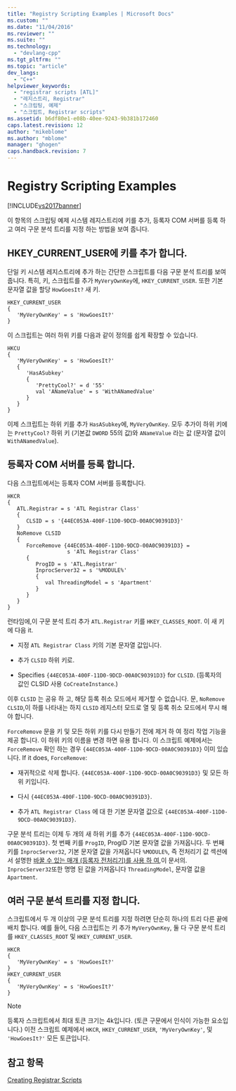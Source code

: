 ```yaml
---
title: "Registry Scripting Examples | Microsoft Docs"
ms.custom: ""
ms.date: "11/04/2016"
ms.reviewer: ""
ms.suite: ""
ms.technology: 
  - "devlang-cpp"
ms.tgt_pltfrm: ""
ms.topic: "article"
dev_langs: 
  - "C++"
helpviewer_keywords: 
  - "registrar scripts [ATL]"
  - "레지스트리, Registrar"
  - "스크립팅, 예제"
  - "스크립트, Registrar scripts"
ms.assetid: b6df80e1-e08b-40ee-9243-9b381b172460
caps.latest.revision: 12
author: "mikeblome"
ms.author: "mblome"
manager: "ghogen"
caps.handback.revision: 7
---
```

# Registry Scripting Examples
[!INCLUDE[vs2017banner](../assembler/inline/includes/vs2017banner.md)]

이 항목의 스크립팅 예제 시스템 레지스트리에 키를 추가, 등록자 COM 서버를 등록 하 고 여러 구문 분석 트리를 지정 하는 방법을 보여 줍니다.  
  
## HKEY\_CURRENT\_USER에 키를 추가 합니다.  
 단일 키 시스템 레지스트리에 추가 하는 간단한 스크립트를 다음 구문 분석 트리를 보여 줍니다.  특히, 키, 스크립트를 추가 `MyVeryOwnKey`에, `HKEY_CURRENT_USER`.  또한 기본 문자열 값을 할당 `HowGoesIt?` 새 키.  
  
```  
HKEY_CURRENT_USER  
{  
   'MyVeryOwnKey' = s 'HowGoesIt?'  
}  
```  
  
 이 스크립트는 여러 하위 키를 다음과 같이 정의를 쉽게 확장할 수 있습니다.  
  
```  
HKCU  
{  
   'MyVeryOwnKey' = s 'HowGoesIt?'  
   {  
      'HasASubkey'  
      {  
         'PrettyCool?' = d '55'  
         val 'ANameValue' = s 'WithANamedValue'  
      }  
   }  
}  
```  
  
 이제 스크립트는 하위 키를 추가 `HasASubkey`에, `MyVeryOwnKey`.  모두 추가이 하위 키에는 `PrettyCool?` 하위 키 \(기본값 `DWORD` 55의 값\)와 `ANameValue` 라는 값 \(문자열 값이 `WithANamedValue`\).  
  
##  <a name="_atl_register_the_registrar_com_server"></a> 등록자 COM 서버를 등록 합니다.  
 다음 스크립트에서는 등록자 COM 서버를 등록합니다.  
  
```  
HKCR  
{  
   ATL.Registrar = s 'ATL Registrar Class'  
   {  
      CLSID = s '{44EC053A-400F-11D0-9DCD-00A0C90391D3}'  
   }  
   NoRemove CLSID  
   {  
      ForceRemove {44EC053A-400F-11D0-9DCD-00A0C90391D3} =  
                   s 'ATL Registrar Class'  
      {  
         ProgID = s 'ATL.Registrar'  
         InprocServer32 = s '%MODULE%'  
         {  
            val ThreadingModel = s 'Apartment'  
         }  
      }  
   }  
}  
```  
  
 런타임에,이 구문 분석 트리 추가 `ATL.Registrar` 키를 `HKEY_CLASSES_ROOT`.  이 새 키에 다음 it.  
  
-   지정 `ATL Registrar Class` 키의 기본 문자열 값입니다.  
  
-   추가 `CLSID` 하위 키로.  
  
-   Specifies `{44EC053A-400F-11D0-9DCD-00A0C90391D3}` for `CLSID`.  \(등록자의 값인 CLSID 사용 `CoCreateInstance`.\)  
  
 이후 `CLSID` 는 공유 하 고, 해당 등록 취소 모드에서 제거할 수 없습니다.  문, `NoRemove CLSID`,이 하를 나타내는 하지 `CLSID` 레지스터 모드로 열 및 등록 취소 모드에서 무시 해야 합니다.  
  
 `ForceRemove` 문을 키 및 모든 하위 키를 다시 만들기 전에 제거 하 여 정리 작업 기능을 제공 합니다.  이 하위 키의 이름을 변경 하면 유용 합니다.  이 스크립트 예제에서는 `ForceRemove` 확인 하는 경우 `{44EC053A-400F-11D0-9DCD-00A0C90391D3}` 이미 있습니다.  If it does, `ForceRemove`:  
  
-   재귀적으로 삭제 합니다. `{44EC053A-400F-11D0-9DCD-00A0C90391D3}` 및 모든 하위 키입니다.  
  
-   다시 `{44EC053A-400F-11D0-9DCD-00A0C90391D3}`.  
  
-   추가 `ATL Registrar Class` 에 대 한 기본 문자열 값으로 `{44EC053A-400F-11D0-9DCD-00A0C90391D3}`.  
  
 구문 분석 트리는 이제 두 개의 새 하위 키를 추가 `{44EC053A-400F-11D0-9DCD-00A0C90391D3}`.  첫 번째 키를 `ProgID`, ProgID 기본 문자열 값을 가져옵니다.  두 번째 키를 `InprocServer32`, 기본 문자열 값을 가져옵니다 `%MODULE%`, 즉 전처리기 값 섹션에서 설명한  [바꿀 수 있는 매개 \(등록자 전처리기\)를 사용 하 여](../atl/using-replaceable-parameters-the-registrar-s-preprocessor.md),이 문서의.  `InprocServer32`또한 명명 된 값을 가져옵니다 `ThreadingModel`, 문자열 값을 `Apartment`.  
  
## 여러 구문 분석 트리를 지정 합니다.  
 스크립트에서 두 개 이상의 구문 분석 트리를 지정 하려면 단순히 하나의 트리 다른 끝에 배치 합니다.  예를 들어, 다음 스크립트는 키 추가 `MyVeryOwnKey`, 둘 다 구문 분석 트리를 `HKEY_CLASSES_ROOT` 및 `HKEY_CURRENT_USER`.  
  
```  
HKCR  
{  
   'MyVeryOwnKey' = s 'HowGoesIt?'  
}  
HKEY_CURRENT_USER  
{  
   'MyVeryOwnKey' = s 'HowGoesIt?'  
}  
```  
  
> [!NOTE]
>  등록자 스크립트에서 최대 토큰 크기는 4k입니다.  \(토큰 구문에서 인식이 가능한 요소입니다.\) 이전 스크립트 예제에서 `HKCR`, `HKEY_CURRENT_USER`, `'MyVeryOwnKey'`, 및 `'HowGoesIt?'` 모든 토큰입니다.  
  
## 참고 항목  
 [Creating Registrar Scripts](../atl/creating-registrar-scripts.md)